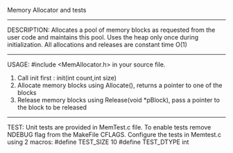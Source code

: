 Memory Allocator and tests 

------------
DESCRIPTION:
Allocates a pool of memory blocks as requested from the user code and maintains this pool.
Uses the heap only once during initialization.
All allocations and releases are constant time O(1)


------------
USAGE:
#include <MemAllocator.h> in your source file.
1) Call init first : init(int count,int size)
2) Allocate memory blocks using Allocate(), returns a pointer to one of the blocks
3) Release memory blocks using Release(void *pBlock), pass a pointer to the block to be released

------------
TEST:
Unit tests are provided in MemTest.c file. To enable tests remove NDEBUG flag from the MakeFile CFLAGS.
Configure the tests in Memtest.c using 2 macros:
#define TEST_SIZE 10
#define TEST_DTYPE int 




